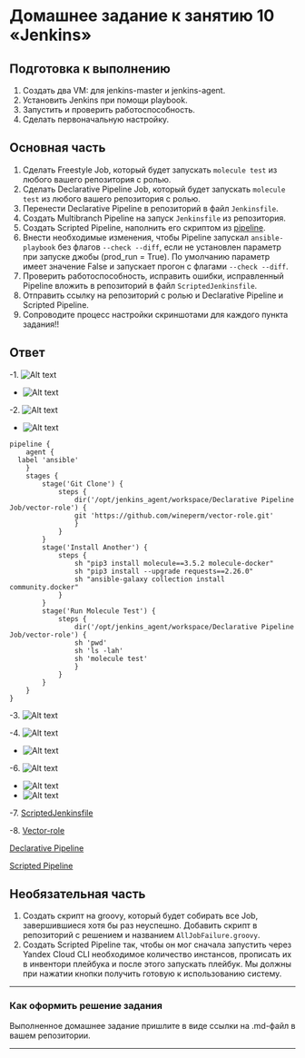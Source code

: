 # Домашнее задание к занятию 10 «Jenkins»

## Подготовка к выполнению

1. Создать два VM: для jenkins-master и jenkins-agent.
2. Установить Jenkins при помощи playbook.
3. Запустить и проверить работоспособность.
4. Сделать первоначальную настройку.

## Основная часть

1. Сделать Freestyle Job, который будет запускать `molecule test` из любого вашего репозитория с ролью.
2. Сделать Declarative Pipeline Job, который будет запускать `molecule test` из любого вашего репозитория с ролью.
3. Перенести Declarative Pipeline в репозиторий в файл `Jenkinsfile`.
4. Создать Multibranch Pipeline на запуск `Jenkinsfile` из репозитория.
5. Создать Scripted Pipeline, наполнить его скриптом из [pipeline](./pipeline).
6. Внести необходимые изменения, чтобы Pipeline запускал `ansible-playbook` без флагов `--check --diff`, если не установлен параметр при запуске джобы (prod_run = True). По умолчанию параметр имеет значение False и запускает прогон с флагами `--check --diff`.
7. Проверить работоспособность, исправить ошибки, исправленный Pipeline вложить в репозиторий в файл `ScriptedJenkinsfile`.
8. Отправить ссылку на репозиторий с ролью и Declarative Pipeline и Scripted Pipeline.
9. Сопроводите процесс настройки скриншотами для каждого пункта задания!!

## Ответ

-1. ![Alt text](https://github.com/wineperm/SHDEVOPS-2/assets/15356046/8ef78784-90e8-4c29-bd3c-2ef13f3a9fb0)

- ![Alt text](https://github.com/wineperm/SHDEVOPS-2/assets/15356046/75272786-af61-4267-9cf6-b17881a51923)

-2. ![Alt text](https://github.com/wineperm/SHDEVOPS-2/assets/15356046/a9263c0f-df9d-41a9-96c7-cebbf3e9301c)

- ![Alt text](https://github.com/wineperm/SHDEVOPS-2/assets/15356046/63987598-6144-4e0d-b7b9-e1d489b1b493)

```
pipeline {
    agent {
  label 'ansible'
    }
    stages {
        stage('Git Clone') {
            steps {
                dir('/opt/jenkins_agent/workspace/Declarative Pipeline Job/vector-role') {
                git 'https://github.com/wineperm/vector-role.git'
                }
            }
        }
        stage('Install Another') {
            steps {
                sh "pip3 install molecule==3.5.2 molecule-docker"
                sh "pip3 install --upgrade requests==2.26.0"
                sh "ansible-galaxy collection install community.docker"
            }
        }
        stage('Run Molecule Test') {
            steps {
                dir('/opt/jenkins_agent/workspace/Declarative Pipeline Job/vector-role') {
                sh 'pwd'
                sh 'ls -lah'
                sh 'molecule test'
                }
            }
        }
    }
}
```

-3. ![Alt text](https://github.com/wineperm/SHDEVOPS-2/assets/15356046/f2e55bad-fc8c-4322-b050-dfbf998ebc3d)

-4. ![Alt text](https://github.com/wineperm/SHDEVOPS-2/assets/15356046/ad305f4c-a0fc-42dc-acde-f4609c8dacac)

- ![Alt text](https://github.com/wineperm/SHDEVOPS-2/assets/15356046/f5ae3b67-7247-4811-ab8a-a09c68742050)

-6. ![Alt text](https://github.com/wineperm/SHDEVOPS-2/assets/15356046/fa1d6f18-749c-439e-a12f-247b54ba6e25)

- ![Alt text](https://github.com/wineperm/SHDEVOPS-2/assets/15356046/7510ad70-c428-4239-a842-9de845622236)
- ![Alt text](https://github.com/wineperm/SHDEVOPS-2/assets/15356046/cf370b52-3123-45b5-8aa0-30cbc013ef3c)

-7. [ScriptedJenkinsfile](mnt-homeworks/09-ci-04-jenkins/ScriptedJenkinsfile)

-8. [Vector-role](https://github.com/wineperm/vector-role)

[Declarative Pipeline](https://github.com/wineperm/SHDEVOPS-2/blob/main/mnt-homeworks/09-ci-04-jenkins/DeclarativePipeline)

[Scripted Pipeline](https://github.com/wineperm/SHDEVOPS-2/blob/main/mnt-homeworks/09-ci-04-jenkins/ScriptedJenkinsfile)

## Необязательная часть

1. Создать скрипт на groovy, который будет собирать все Job, завершившиеся хотя бы раз неуспешно. Добавить скрипт в репозиторий с решением и названием `AllJobFailure.groovy`.
2. Создать Scripted Pipeline так, чтобы он мог сначала запустить через Yandex Cloud CLI необходимое количество инстансов, прописать их в инвентори плейбука и после этого запускать плейбук. Мы должны при нажатии кнопки получить готовую к использованию систему.

---

### Как оформить решение задания

Выполненное домашнее задание пришлите в виде ссылки на .md-файл в вашем репозитории.

---
